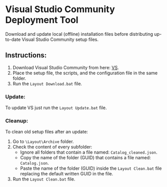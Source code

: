 # Visual Studio Community Deployment Tool
Download and update local (offline) installation files before distributing up-to-date Visual Studio Community setup files.

## Instructions:
1. Download Visual Studio Community from here: [VS](https://visualstudio.microsoft.com/vs/community/).
2. Place the setup file, the scripts, and the configuration file in the same folder.
3. Run the `Layout Download.bat` file.

### Update:
To update VS just run the `Layout Update.bat` file.

### Cleanup:
To clean old setup files after an update:
1. Go to `\Layout\Archive` folder.
2. Check the content of every subfolder:
    - Ignore all folders that contain a file named: `Catalog_cleaned.json`.
    - Copy the name of the folder (GUID) that contains a file named: `Catalog.json`.
    - Paste the name of the folder (GUID) inside the `Layout Clean.bat` file replacing the default written GUID in the file.
3. Run the `Layout Clean.bat` file.

